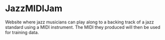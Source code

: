# JazzMIDIJam
Website where jazz musicians can play along to a backing track of a jazz standard using a MIDI instrument. The MIDI they produced will then be used for training data. 

